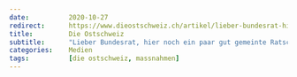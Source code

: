 ```yaml
---
date:          2020-10-27
redirect:      https://www.dieostschweiz.ch/artikel/lieber-bundesrat-hier-noch-ein-paar-gut-gemeinte-ratschlaege-NYlD1B3
title:         Die Ostschweiz
subtitle:      "Lieber Bundesrat, hier noch ein paar gut gemeinte Ratschläge"
categories:    Medien
tags:          [die ostschweiz, massnahmen]
---
```

